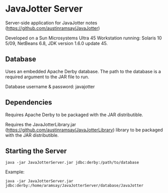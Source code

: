 # JavaJotter Server
Server-side application for JavaJotter notes (https://github.com/austinramsay/JavaJotter)

Developed on a Sun Microsystems Ultra 45 Workstation running: Solaris 10 5/09, NetBeans 6.8, JDK version 1.6.0 update 45.

## Database
Uses an embedded Apache Derby database. The path to the database is a required argument to the JAR file to run.

Database username & password: javajotter

## Dependencies
Requires Apache Derby to be packaged with the JAR distributible.

Requires the JavaJotterLibrary.jar (https://github.com/austinramsay/JavaJotterLibrary) library to be packaged with the JAR distributible.

## Starting the Server
````
java -jar JavaJotterServer.jar jdbc:derby:/path/to/database
````
Example:

````
java -jar JavaJotterServer.jar jdbc:derby:/home/aramsay/JavaJotterServer/database/JavaJotter
````
